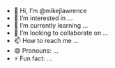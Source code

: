 - 👋 Hi, I’m @mikejlawrence
- 👀 I’m interested in ...
- 🌱 I’m currently learning ...
- 💞️ I’m looking to collaborate on ...
- 📫 How to reach me ...
- 😄 Pronouns: ...
- ⚡ Fun fact: ...

<!---
mikejlawrence/mikejlawrence is a ✨ special ✨ repository because its `README.md` (this file) appears on your GitHub profile.
You can click the Preview link to take a look at your changes.
--->
